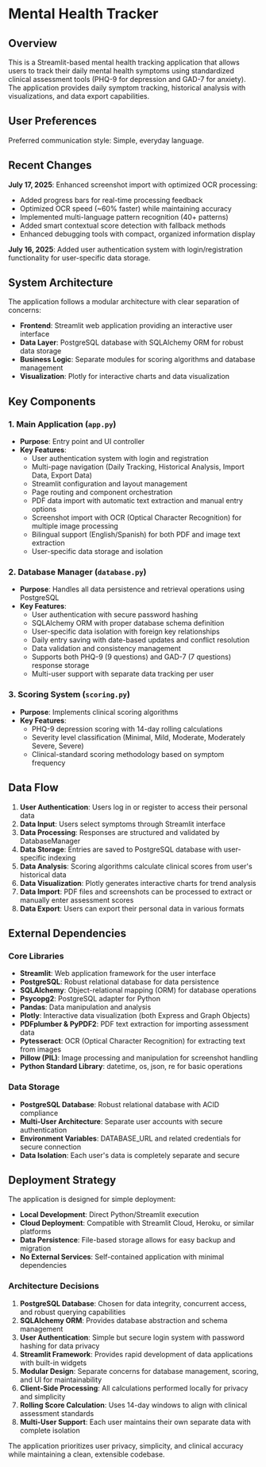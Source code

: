 # Mental Health Tracker

## Overview

This is a Streamlit-based mental health tracking application that allows users to track their daily mental health symptoms using standardized clinical assessment tools (PHQ-9 for depression and GAD-7 for anxiety). The application provides daily symptom tracking, historical analysis with visualizations, and data export capabilities.

## User Preferences

Preferred communication style: Simple, everyday language.

## Recent Changes

**July 17, 2025**: Enhanced screenshot import with optimized OCR processing:
- Added progress bars for real-time processing feedback
- Optimized OCR speed (~60% faster) while maintaining accuracy
- Implemented multi-language pattern recognition (40+ patterns)
- Added smart contextual score detection with fallback methods
- Enhanced debugging tools with compact, organized information display

**July 16, 2025**: Added user authentication system with login/registration functionality for user-specific data storage.

## System Architecture

The application follows a modular architecture with clear separation of concerns:

- **Frontend**: Streamlit web application providing an interactive user interface
- **Data Layer**: PostgreSQL database with SQLAlchemy ORM for robust data storage
- **Business Logic**: Separate modules for scoring algorithms and database management
- **Visualization**: Plotly for interactive charts and data visualization

## Key Components

### 1. Main Application (`app.py`)
- **Purpose**: Entry point and UI controller
- **Key Features**:
  - User authentication system with login and registration
  - Multi-page navigation (Daily Tracking, Historical Analysis, Import Data, Export Data)
  - Streamlit configuration and layout management
  - Page routing and component orchestration
  - PDF data import with automatic text extraction and manual entry options
  - Screenshot import with OCR (Optical Character Recognition) for multiple image processing
  - Bilingual support (English/Spanish) for both PDF and image text extraction
  - User-specific data storage and isolation

### 2. Database Manager (`database.py`)
- **Purpose**: Handles all data persistence and retrieval operations using PostgreSQL
- **Key Features**:
  - User authentication with secure password hashing
  - SQLAlchemy ORM with proper database schema definition
  - User-specific data isolation with foreign key relationships
  - Daily entry saving with date-based updates and conflict resolution
  - Data validation and consistency management
  - Supports both PHQ-9 (9 questions) and GAD-7 (7 questions) response storage
  - Multi-user support with separate data tracking per user

### 3. Scoring System (`scoring.py`)
- **Purpose**: Implements clinical scoring algorithms
- **Key Features**:
  - PHQ-9 depression scoring with 14-day rolling calculations
  - Severity level classification (Minimal, Mild, Moderate, Moderately Severe, Severe)
  - Clinical-standard scoring methodology based on symptom frequency

## Data Flow

1. **User Authentication**: Users log in or register to access their personal data
2. **Data Input**: Users select symptoms through Streamlit interface
3. **Data Processing**: Responses are structured and validated by DatabaseManager
4. **Data Storage**: Entries are saved to PostgreSQL database with user-specific indexing
5. **Data Analysis**: Scoring algorithms calculate clinical scores from user's historical data
6. **Data Visualization**: Plotly generates interactive charts for trend analysis
7. **Data Import**: PDF files and screenshots can be processed to extract or manually enter assessment scores
8. **Data Export**: Users can export their personal data in various formats

## External Dependencies

### Core Libraries
- **Streamlit**: Web application framework for the user interface
- **PostgreSQL**: Robust relational database for data persistence
- **SQLAlchemy**: Object-relational mapping (ORM) for database operations
- **Psycopg2**: PostgreSQL adapter for Python
- **Pandas**: Data manipulation and analysis
- **Plotly**: Interactive data visualization (both Express and Graph Objects)
- **PDFplumber & PyPDF2**: PDF text extraction for importing assessment data
- **Pytesseract**: OCR (Optical Character Recognition) for extracting text from images
- **Pillow (PIL)**: Image processing and manipulation for screenshot handling
- **Python Standard Library**: datetime, os, json, re for basic operations

### Data Storage
- **PostgreSQL Database**: Robust relational database with ACID compliance
- **Multi-User Architecture**: Separate user accounts with secure authentication
- **Environment Variables**: DATABASE_URL and related credentials for secure connection
- **Data Isolation**: Each user's data is completely separate and secure

## Deployment Strategy

The application is designed for simple deployment:

- **Local Development**: Direct Python/Streamlit execution
- **Cloud Deployment**: Compatible with Streamlit Cloud, Heroku, or similar platforms
- **Data Persistence**: File-based storage allows for easy backup and migration
- **No External Services**: Self-contained application with minimal dependencies

### Architecture Decisions

1. **PostgreSQL Database**: Chosen for data integrity, concurrent access, and robust querying capabilities
2. **SQLAlchemy ORM**: Provides database abstraction and schema management
3. **User Authentication**: Simple but secure login system with password hashing for data privacy
4. **Streamlit Framework**: Provides rapid development of data applications with built-in widgets
5. **Modular Design**: Separate concerns for database management, scoring, and UI for maintainability
6. **Client-Side Processing**: All calculations performed locally for privacy and simplicity
7. **Rolling Score Calculation**: Uses 14-day windows to align with clinical assessment standards
8. **Multi-User Support**: Each user maintains their own separate data with complete isolation

The application prioritizes user privacy, simplicity, and clinical accuracy while maintaining a clean, extensible codebase.